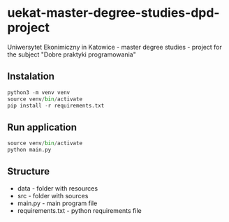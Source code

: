 # uekat-master-degree-studies-dpd-project

Uniwersytet Ekonimiczny in Katowice - master degree studies - project for the subject "Dobre praktyki programowania"

## Instalation

```py
python3 -m venv venv
source venv/bin/activate
pip install -r requirements.txt
```

## Run application

```py
source venv/bin/activate
python main.py
```

## Structure

- data - folder with resources
- src - folder with sources
- main.py - main program file
- requirements.txt - python requirements file

